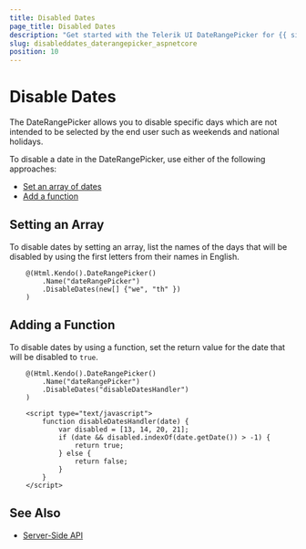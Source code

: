 ```yaml
---
title: Disabled Dates
page_title: Disabled Dates
description: "Get started with the Telerik UI DateRangePicker for {{ site.framework }} and learn how to disable specific dates in the HTML Helper."
slug: disableddates_daterangepicker_aspnetcore
position: 10
---
```


# Disable Dates

The DateRangePicker allows you to disable specific days which are not intended to be selected by the end user such as weekends and national holidays.

To disable a date in the DateRangePicker, use either of the following approaches:

* [Set an array of dates](#setting-an-array)
* [Add a function](#adding-a-function)

## Setting an Array

To disable dates by setting an array, list the names of the days that will be disabled by using the first letters from their names in English.

```
    @(Html.Kendo().DateRangePicker()
        .Name("dateRangePicker")
        .DisableDates(new[] {"we", "th" })
    )
```

## Adding a Function

To disable dates by using a function, set the return value for the date that will be disabled to `true`.

```
    @(Html.Kendo().DateRangePicker()
        .Name("dateRangePicker")
        .DisableDates("disableDatesHandler")
    )

    <script type="text/javascript">
        function disableDatesHandler(date) {
            var disabled = [13, 14, 20, 21];
            if (date && disabled.indexOf(date.getDate()) > -1) {
                return true;
            } else {
                return false;
            }
        }
    </script>
```

## See Also

* [Server-Side API](/api/daterangepicker)
